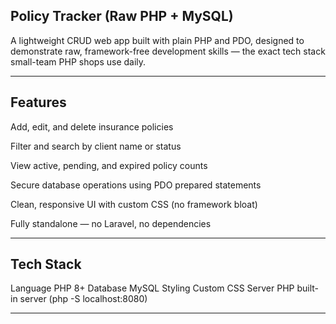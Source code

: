 ## Policy Tracker (Raw PHP + MySQL)

A lightweight CRUD web app built with plain PHP and PDO, designed to demonstrate raw, framework-free development skills — the exact tech stack  small-team PHP shops use daily.

---

## Features

Add, edit, and delete insurance policies

Filter and search by client name or status

View active, pending, and expired policy counts

Secure database operations using PDO prepared statements

Clean, responsive UI with custom CSS (no framework bloat)

Fully standalone — no Laravel, no dependencies

---


## Tech Stack

Language	PHP 8+
Database	MySQL
Styling	Custom CSS
Server	PHP built-in server (php -S localhost:8080)

---